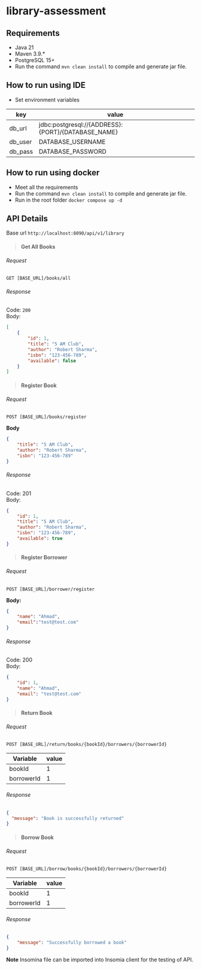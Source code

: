 # library-assessment

## Requirements
- Java 21
- Maven 3.9.*
- PostgreSQL 15+
- Run the command `mvn clean install` to compile and generate jar file.

## How to run using IDE
- Set environment variables

|key| value                                              |
|---|----------------------------------------------------|
|db_url| jdbc:postgresql://{ADDRESS}:{PORT}/{DATABASE_NAME} |
|db_user| DATABASE_USERNAME                                  |
|db_pass| DATABASE_PASSWORD                                  |

## How to run using docker
- Meet all the requirements
- Run the command `mvn clean install` to compile and generate jar file.
- Run in the root folder `docker compose up -d`

## API Details

Base url `http://localhost:8090/api/v1/library`

> #### Get All Books
###### Request
`GET [BASE_URL]/books/all`
###### Response
Code: `200`\
Body: 
```json
[
	{
		"id": 1,
		"title": "5 AM Club",
		"author": "Robert Sharma",
		"isbn": "123-456-789",
		"available": false
	}
]
```

> #### Register Book
###### Request
`POST [BASE_URL]/books/register`

__Body__ 
```json
{
	"title": "5 AM Club",
	"author": "Robert Sharma",
	"isbn": "123-456-789"
}
```
###### Response
Code: 201\
Body: 
```json
{
	"id": 1,
	"title": "5 AM Club",
	"author": "Robert Sharma",
	"isbn": "123-456-789",
	"available": true
}
```

>#### Register Borrower
###### Request
`POST [BASE_URL]/borrower/register`

__Body:__
```json
{
	"name": "Ahmad",
	"email":"test@test.com"
}
```
###### Response
Code: 200\
Body:
```json
{
	"id": 1,
	"name": "Ahmad",
	"email": "test@test.com"
}
```
> #### Return Book
###### Request
`POST [BASE_URL]/return/books/{bookId}/borrowers/{borrowerId}`

|Variable|value|
|--------|-----|
|bookId| 1     |
|borrowerId|1 |
###### Response
```json
{
  "message": "Book is successfully returned"
}
```

> #### Borrow Book
###### Request
`POST [BASE_URL]/borrow/books/{bookId}/borrowers/{borrowerId}`


|Variable|value|
|--------|-----|
|bookId| 1     |
|borrowerId|1 |
###### Response
```json
{
	"message": "Successfully borrowed a book"
}
```

**Note**
Insomina file can be imported into Insomia client for the testing of API.
